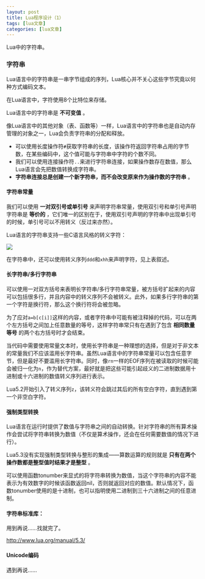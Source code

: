```yaml
---
layout: post
title: Lua程序设计（1） 
tags: [lua文章]
categories: [lua文章]
---
```

Lua中的字符串。

### 字符串

Lua语言中的字符串是一串字节组成的序列，Lua核心并不关心这些字节究竟以何种方式编码文本。

在Lua语言中，字符使用8个比特位来存储。

Lua语言中的字符串是 **不可变值** 。

像Lua语言中的其他对象（表、函数等）一样，Lua语言中的字符串也是自动内存管理的对象之一，Lua会负责字符串的分配和释放。

  * 可以使用长度操作符`#`获取字符串的长度，该操作符返回字符串占用的字节数，在某些编码中，这个值可能与字符串中字符的个数不同。
  * 我们可以使用连接操作符`..`来进行字符串连接，如果操作数存在数值，那么Lua语言会先把数值转换成字符串。
  * **字符串连接总是创建一个新字符串，而不会改变原来作为操作数的字符串** 。

#### 字符串常量

我们可以使用 **一对双引号或单引号** 来声明字符串常量，使用双引号和单引号声明字符串是 **等价的**
，它们唯一的区别在于，使用双引号声明的字符串中出现单引号的时候，单引号可以不用转义（反过来亦然）。

Lua语言的字符串支持一些C语言风格的转义字符：

![](https://img.dazhuanlan.com/2019/11/26/5ddcd3e0121e4.png)

在字符串中，还可以使用转义序列`ddd`和`xhh`来声明字符，见上表叙述。

#### 长字符串/多行字符串

可以使用一对双方括号来表明长字符串/多行字符串常量，被方括号扩起来的内容可以包括很多行，并且内容中的转义序列不会被转义。此外，如果多行字符串的第一个字符是换行符，那么这个换行符将会被忽略。

为了应对`a=b[c[i]]`这样的内容，或者字符串中可能有被注释掉的代码，可以在两个左方括号之间加上任意数量的等号，这样字符串常只有在遇到了包含
**相同数量等号** 的两个右方括号时才会结束。

当代码中需要使用常量文本时，使用长字符串是一种理想的选择，但是对于非文本的常量我们不应该滥用长字符串。虽然Lua语言中的字符串常量可以包含任意字节，但是最好不要滥用长字符串。同时，像`rn`一样的EOF序列在被读取的时候可能会被归一化为`n`，作为替代方案，最好就是把这些可能引起歧义的二进制数据用十进制或十六进制的数值转义序列进行表示。

Lua5.2开始引入了转义序列`z`，该转义符会跳过其后的所有空白字符，直到遇到第一个非空白字符。

#### 强制类型转换

Lua语言在运行时提供了数值与字符串之间的自动转换。针对字符串的所有算术操作会尝试将字符串转换为数值（不仅是算术操作，还会在任何需要数值的情况下进行）。

Lua5.3没有实现强制类型转换与整形的集成——算数运算的规则就是 **只有在两个操作数都是整型值时结果才是整型** 。

可以使用函数tonumber来显式的将字符串转换为数值，当这个字符串的内容不能表示为有效数字的时候该函数返回nil，否则就返回对应的数值。默认情况下，函数tonumber使用的是十进制，也可以指明使用二进制到三十六进制之间的任意进制。

#### 字符串标准库：

用到再说……找就完了。

<http://www.lua.org/manual/5.3/>

#### Unicode编码

遇到再说……